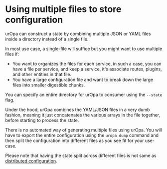 # Using multiple files to store configuration

urOpa can construct a state by combining multiple JSON or YAML files inside a
directory instead of a single file.

In most use case, a single-file will suffice but you might want to use
multiple files if:
- You want to organizes the files for each service, in such a case, you
  can have a file per service, and keep a service, it's associate routes,
  plugins, and other entities in that file.
- You have a large configuration file and want to break down the large files
  into smaller digestible chunks.

You can specify an entire directory for urOpa to consumer using the `--state`
flag.

Under the hood, urOpa combines the YAML/JSON files in a very dumb fashion,
meaning it just concatenates the various arrays in the file together, before
starting to process the state.

There is no automated way of generating multiple files using urOpa. You will
have to export the entire configuration using the `uropa dump` command and then
split the configuration into different files as you see fit for your use-case.


Please note that having the state split across different files is not same
as [distributed configuration](distributed-configuration.md).

